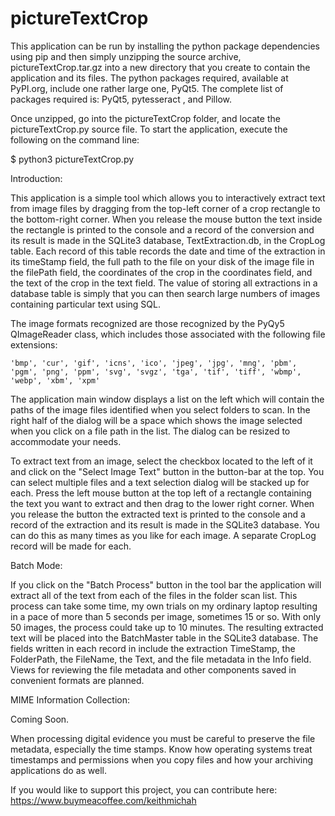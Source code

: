 # pictureTextCrop

This application can be run by installing the python package dependencies using pip and then simply unzipping the source archive, pictureTextCrop.tar.gz into a new directory that you create to contain the application and its files.  The python packages required, available at PyPI.org, include one rather large one, PyQt5.  The complete list of packages required is: PyQt5, pytesseract , and Pillow.

Once unzipped, go into the pictureTextCrop folder, and locate the pictureTextCrop.py source file. To start the application, execute the following on the command line:

$ python3 pictureTextCrop.py


Introduction:

This application is a simple tool which allows you to interactively extract text from image files by dragging from the top-left corner of a crop rectangle to the bottom-right corner. When you release the mouse button the text inside the rectangle is printed to the console and a record of the conversion and its result is made in the SQLite3 database, TextExtraction.db, in the CropLog table. Each record of this table records the date and time of the extraction in its timeStamp field, the full path to the file on your disk of the image file in the filePath field, the coordinates of the crop in the coordinates field, and the text of the crop in the text field. The value of storing all extractions in a database table is simply that you can then search large numbers of images containing particular text using SQL.

The image formats recognized are those recognized by the PyQy5 QImageReader class, which includes those associated with the following file extensions:

    'bmp', 'cur', 'gif', 'icns', 'ico', 'jpeg', 'jpg', 'mng', 'pbm', 'pgm', 'png', 'ppm', 'svg', 'svgz', 'tga', 'tif', 'tiff', 'wbmp', 'webp', 'xbm', 'xpm'

The application main window displays a list on the left which will contain the paths of the image files identified when you select folders to scan.  In the right half of the dialog will be a space which shows the image selected when you click on a file path in the list.  The dialog can be resized to accommodate your needs.

To extract text from an image, select the checkbox located to the left of it and click on the "Select Image Text" button in the button-bar at the top. You can select multiple files and a text selection dialog will be stacked up for each. Press the left mouse button at the top left of a rectangle containing the text you want to extract and then drag to the lower right corner. When you release the button the extracted text is printed to the console and a record of the extraction and its result is made in the SQLite3 database. You can do this as many times as you like for each image. A separate CropLog record will be made for each.

Batch Mode:

If you click on the "Batch Process" button in the tool bar the application will extract all of the text from each of the files in the folder scan list. This process can take some time, my own trials on my ordinary laptop resulting in a pace of more than 5 seconds per image, sometimes 15 or so. With only 50 images, the process could take up to 10 minutes. The resulting extracted text will be placed into the BatchMaster table in the SQLite3 database. The fields written in each record in include the extraction TimeStamp, the FolderPath, the FileName, the Text, and the file metadata in the Info field. Views for reviewing the file metadata and other components saved in convenient formats are planned.


MIME Information Collection:

Coming Soon.

When processing digital evidence you must be careful to preserve the file metadata, especially the time stamps. 
Know how operating systems treat timestamps and permissions when you copy files and how your archiving applications do as well. 


If you would like to support this project, you can contribute here: https://www.buymeacoffee.com/keithmichah

